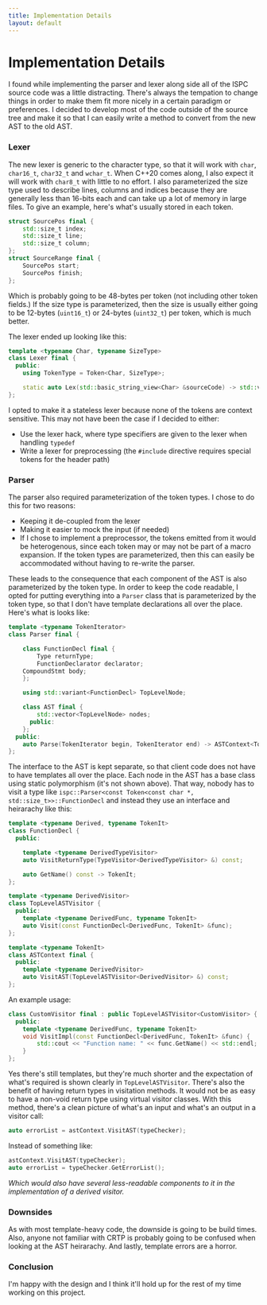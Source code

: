 ```yaml
---
title: Implementation Details
layout: default
---
```


Implementation Details
======================

I found while implementing the parser and lexer along side all of the ISPC source
code was a little distracting. There's always the tempation to change things in order
to make them fit more nicely in a certain paradigm or preferences. I decided to develop
most of the code outside of the source tree and make it so that I can easily write a
method to convert from the new AST to the old AST.

### Lexer

The new lexer is generic to the character type, so that it will work with `char`, `char16_t`, `char32_t` and `wchar_t`.
When C++20 comes along, I also expect it will work with `char8_t` with little to no effort. I also parameterized the
size type used to describe lines, columns and indices because they are generally less than 16-bits each and can take
up a lot of memory in large files. To give an example, here's what's usually stored in each token.

```cpp
struct SourcePos final {
	std::size_t index;
	std::size_t line;
	std::size_t column;
};
struct SourceRange final {
	SourcePos start;
	SourcePos finish;
};
```

Which is probably going to be 48-bytes per token (not including other token fields.)
If the size type is parameterized, then the size is usually either going to be 12-bytes (`uint16_t`)
or 24-bytes (`uint32_t`) per token, which is much better.

The lexer ended up looking like this:

```cpp
template <typename Char, typename SizeType>
class Lexer final {
  public:
  	using TokenType = Token<Char, SizeType>;

  	static auto Lex(std::basic_string_view<Char> &sourceCode) -> std::vector<TokenType>;
};
```

I opted to make it a stateless lexer because none of the tokens are context sensitive.
This may not have been the case if I decided to either:

 - Use the lexer hack, where type specifiers are given to the lexer when handling `typedef`
 - Write a lexer for preprocessing (the `#include` directive requires special tokens for the header path)

### Parser

The parser also required parameterization of the token types.
I chose to do this for two reasons:

 - Keeping it de-coupled from the lexer
 - Making it easier to mock the input (if needed)
 - If I chose to implement a preprocessor, the tokens emitted
   from it would be heterogenous, since each token may or may
   not be part of a macro expansion. If the token types are parameterized,
   then this can easily be accommodated without having to re-write
   the parser.

These leads to the consequence that each component of the AST
is also parameterized by the token type. In order to keep the
code readable, I opted for putting everything into a `Parser`
class that is parameterized by the token type, so that I don't
have template declarations all over the place. Here's what is looks like:

```cpp
template <typename TokenIterator>
class Parser final {

    class FunctionDecl final {
    	Type returnType;
    	FunctionDeclarator declarator;
	CompoundStmt body;
    };

    using std::variant<FunctionDecl> TopLevelNode;

    class AST final {
        std::vector<TopLevelNode> nodes;
      public:
    };
  public:
    auto Parse(TokenIterator begin, TokenIterator end) -> ASTContext<TokenIterator>;
};
```

The interface to the AST is kept separate, so that
client code does not have to have templates all over
the place. Each node in the AST has a base class using
static polymorphism (it's not shown above). That
way, nobody has to visit a type like `ispc::Parser<const Token<const char *, std::size_t>>::FunctionDecl`
and instead they use an interface and heirarachy like this:

```cpp
template <typename Derived, typename TokenIt>
class FunctionDecl {
  public:

    template <typename DerivedTypeVisitor>
    auto VisitReturnType(TypeVisitor<DerivedTypeVisitor> &) const;

    auto GetName() const -> TokenIt;
};

template <typename DerivedVisitor>
class TopLevelASTVisitor {
  public:
    template <typename DerivedFunc, typename TokenIt>
    auto Visit(const FunctionDecl<DerivedFunc, TokenIt> &func);
};

template <typename TokenIt>
class ASTContext final {
  public:
    template <typename DerivedVisitor>
    auto VisitAST(TopLevelASTVisitor<DerivedVisitor> &) const;
};
```

An example usage:

```cpp
class CustomVisitor final : public TopLevelASTVisitor<CustomVisitor> {
  public:
    template <typename DerivedFunc, typename TokenIt>
    void VisitImpl(const FunctionDecl<DerivedFunc, TokenIt> &func) {
    	std::cout << "Function name: " << func.GetName() << std::endl;
    }
};
```

Yes there's still templates, but they're much shorter and the expectation
of what's required is shown clearly in `TopLevelASTVisitor`. There's also
the benefit of having return types in visitation methods. It would not be
as easy to have a non-void return type using virtual visitor classes. With
this method, there's a clean picture of what's an input and what's an output
in a visitor call:

```cpp
auto errorList = astContext.VisitAST(typeChecker);
```

Instead of something like:

```cpp
astContext.VisitAST(typeChecker);
auto errorList = typeChecker.GetErrorList();
```

*Which would also have several less-readable components to it in the implementation of
a derived visitor.*

### Downsides

As with most template-heavy code, the downside is going to be build times.
Also, anyone not familiar with CRTP is probably going to be confused when
looking at the AST heirarachy. And lastly, template errors are a horror.

### Conclusion

I'm happy with the design and I think it'll hold up for the rest of my
time working on this project.
